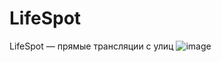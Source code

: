 # LifeSpot
LifeSpot — прямые трансляции с улиц
![image](https://user-images.githubusercontent.com/101334622/224496075-c6bf5c37-0780-4722-99d2-da0bc50c1370.png)
